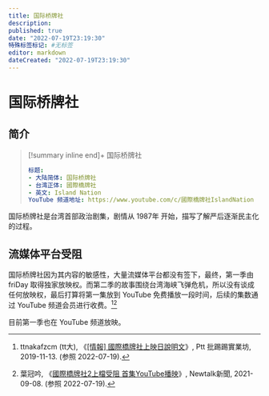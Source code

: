 ```yaml
---
title: 国际桥牌社
description:
published: true
date: "2022-07-19T23:19:30"
特殊标签标记: #无标签
editor: markdown
dateCreated: "2022-07-19T23:19:30"
---
```


# 国际桥牌社

## 简介

> [!summary inline end]+ 国际桥牌社
>
> ```yaml
> 标题:
> - 大陆简体: 国际桥牌社
> - 台湾正体: 國際橋牌社
> - 英文: Island Nation
> YouTube 频道地址: https://www.youtube.com/c/國際橋牌社IslandNation
> ```

国际桥牌社是台湾首部政治剧集，剧情从 1987年 开始，描写了解严后逐渐民主化的过程。

## 流媒体平台受阻

国际桥牌社因为其内容的敏感性，大量流媒体平台都没有签下，最终，第一季由 friDay 取得独家放映权。而第二季的故事围绕台湾海峡飞弹危机，所以没有谈成任何放映权，最后打算将第一集放到 YouTube 免费播放一段时间，后续的集数通过 YouTube 频道会员进行收费。[^1][^2]

[^1]: ttnakafzcm (tt大), 《[[情報] 國際橋牌社上映日說明文](https://web.archive.org/web/20220719153632/https://www.ptt.cc/bbs/TaiwanDrama/M.1573646406.A.03F.html)》, Ptt 批踢踢實業坊, 2019-11-13. (参照 2022-07-19).

[^2]: 葉冠吟, 《[國際橋牌社2上檔受阻 首集YouTube播映](https://web.archive.org/web/20220719153630/https://newtalk.tw/news/view/2021-09-08/633184)》, Newtalk新聞, 2021-09-08. (参照 2022-07-19).

目前第一季也在 YouTube 频道放映。
